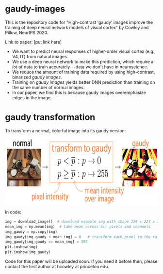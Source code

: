 # gaudy-images
This is the repository code for "High-contrast 'gaudy' images improve the training of deep neural network models of visual cortex" by Cowley and Pillow, NeurIPS 2020.

Link to paper: [put link here]

* We want to predict neural responses of higher-order visual cortex (e.g., V4, IT) from natural images. 
* We use a deep neural network to make this prediction, which require a *lot* of data to train accurately---data we don't have in neuroscience. 
* We reduce the amount of training data required by using high-contrast, binarized *gaudy images*.
* Training on *gaudy images* yields better DNN prediction than training on the same number of normal images.
* In our paper, we find this is because gaudy images overemphasize edges in the image.

# gaudy transformation
To transform a normal, colorful image into its gaudy version:

<img src="/extra/gaudy_transformation.png" width="741" height="221">

In code:

```python
img = download_image()  # download example img with shape 224 x 224 x 3
mean_img = np.mean(img)  # take mean across all pixels and channels
img_gaudy = np.copy(img)
img_gaudy[img_gaudy < mean_img] = 0   # transform each pixel to the rails
img_gaudy[img_gaudy >= mean_img] = 255
plt.imshow(img)
plt.imshow(img_gaudy)
```


Code for this paper will be uploaded soon.
If you need it before then, please contact the first author at bcowley at princeton edu.
